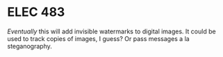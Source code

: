 ELEC 483
====

_Eventually_ this will add invisible watermarks to digital images. It could be used to track copies of images, I guess? Or pass messages a la steganography.

